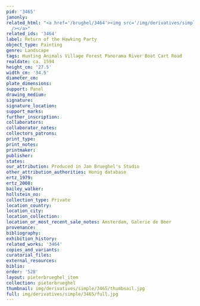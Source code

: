 ```yaml
---
pid: '3465'
janonly: 
related_html: "<a href='/brughel/3464'><img src='/img/derivatives/simple/3464/thumbnail.jpg'
  /></a>"
related_ids: '3464'
label: Return of the Hawking Party
object_type: Painting
genre: Landscape
tags: Hunting Animals Village Forest Panorama River Boat Cart Road
realdate: ca. 1594
height_cm: '27.5'
width_cm: '34.5'
diameter_cm: 
plate_dimensions: 
support: Panel
drawing_medium: 
signature: 
signature_location: 
support_marks: 
further_inscription: 
collaborators: 
collaborator_notes: 
collectors_patrons: 
print_type: 
print_notes: 
printmaker: 
publisher: 
states: 
our_attribution: Produced in Jan Brueghel's Studio
other_attribution_authorities: Honig database
ertz_1979: 
ertz_2008: 
bailey_walker: 
hollstein_no: 
collection_type: Private
location_country: 
location_city: 
location_collection: 
location_or_most_recent_sale_notes: Amsterdam, Galerie de Boer
provenance: 
bibliography: 
exhibition_history: 
related_works: '3464'
copies_and_variants: 
curatorial_files: 
external_resources: 
biblio: 
order: '528'
layout: pieterbrueghel_item
collection: pieterbrueghel
thumbnail: img/derivatives/simple/3465/thumbnail.jpg
full: img/derivatives/simple/3465/full.jpg
---
```

